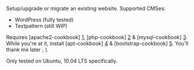 Setup/upgrade or migrate an existing website. Supported CMSes:

* WordPress (fully tested)
* Textpattern (still WIP)

Requires [apache2-cookbook] [1], [php-cookbook] [2] & [mysql-cookbook] [3].
While you're at it, install [apt-cookbook] [4] & [bootstrap-cookbook] [5].
You'll thank me later ; ).

Only tested on Ubuntu, 10.04 LTS specifically.

[1]: https://github.com/gosquared/apache2-cookbook
[2]: https://github.com/gchef/php-cookbook
[3]: https://github.com/gosquared/mysql-cookbook
[4]: https://github.com/gchef/apt-cookbook
[5]: https://github.com/gchef/bootstrap-cookbook
